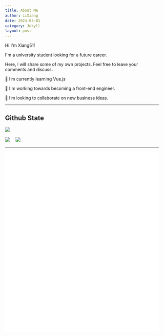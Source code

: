 ```yaml
---
title: About Me
author: LiXiang
date: 2024-03-01
category: Jekyll
layout: post
---
```




Hi I'm Xiang511

I'm a university student looking for a future career. 

Here, I will share some of my own projects. Feel free to leave your comments and discuss.

 📃 I’m currently learning Vue.js

 💬 I'm working towards becoming a front-end engineer.

 🎈 I’m looking to collaborate on new business ideas.

-----

## Github State



![](http://github-profile-summary-cards.vercel.app/api/cards/profile-details?username=Xiang511&theme=vue)

![](http://github-profile-summary-cards.vercel.app/api/cards/stats?username=Xiang511&theme=vue)
&ensp;&ensp;![](http://github-profile-summary-cards.vercel.app/api/cards/productive-time?username=Xiang511&theme=vue&utcOffset=8)

----
![](https://raw.githubusercontent.com/Xiang511/GitHub-Stats-Visualization/master/generated/overview.svg#gh-light-mode-only)
![](https://raw.githubusercontent.com/Xiang511/GitHub-Stats-Visualization/master/generated/languages.svg#gh-light-mode-only)

